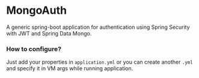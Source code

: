 # MongoAuth

A generic spring-boot application for authentication using Spring Security with JWT and Spring Data Mongo.

### How to configure?

Just add your properties in `application.yml` or you can create another `.yml` and specify it in VM args while running application.